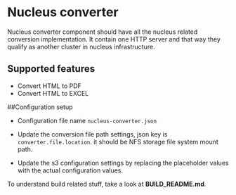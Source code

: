 
Nucleus converter
==================

 Nucleus converter component should have all the nucleus related conversion implementation. It contain one HTTP server and that way they qualify as another cluster in nucleus infrastructure.
 
Supported features
----------------

  - Convert HTML to PDF
  - Convert HTML to EXCEL
 
##Configuration setup

 - Configuration file name ```nucleus-converter.json```
 
 - Update the conversion file path settings, json key is  ```converter.file.location```. it should be NFS storage  file system mount path.

 
 - Update the s3 configuration settings by  replacing the placeholder values  with the actual configuration values.
 

To understand build related stuff, take a look at **BUILD_README.md**.

